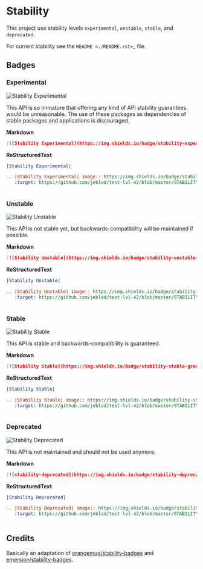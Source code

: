 # Stability

This project use stability levels `experimental`, `unstable`, `stable`, and `deprecated`.

For current stability see the `README <./README.rst>`_ file.

## Badges

### Experimental

![Stability Experimental](https://img.shields.io/badge/stability-experimental-orange.svg?style=for-the-badge)

This API is so immature that offering any kind of API stability guarantees would be unreasonable. The use of these packages as dependencies of stable packages and applications is discouraged.

__Markdown__

```markdown
[![Stability Experimental](https://img.shields.io/badge/stability-experimental-orange.svg?style=for-the-badge)](https://github.com/jeblad/test-lvl-42/blob/master/STABILITY#experimental)
```

__ReStructuredText__

```restructuredtext
|Stability Experimental|

.. |Stability Experimental| image:: https://img.shields.io/badge/stability-experimental-orange.svg?style=for-the-badge
   :target: https://github.com/jeblad/test-lvl-42/blob/master/STABILITY#experimental
   
```

### Unstable

![Stability Unstable](https://img.shields.io/badge/stability-unstable-yellow.svg?style=for-the-badge)

This API is not stable yet, but backwards-compatibility will be maintained if possible.

__Markdown__

```markdown
[![Stability Unstable](https://img.shields.io/badge/stability-unstable-yellow.svg?style=for-the-badge)](https://github.com/jeblad/test-lvl-42/blob/master/STABILITY#unstable)
```

__ReStructuredText__

```restructuredtext
|Stability Unstable|

.. |Stability Unstable| image:: https://img.shields.io/badge/stability-unstable-yellow.svg?style=for-the-badge
   :target: https://github.com/jeblad/test-lvl-42/blob/master/STABILITY#unstable
   
```

### Stable

![Stability Stable](https://img.shields.io/badge/stability-stable-green.svg?style=for-the-badge)

This API is stable and backwards-compatibility is guaranteed.

__Markdown__

```markdown
[![Stability Stable](https://img.shields.io/badge/stability-stable-green.svg?style=for-the-badge)](https://github.com/jeblad/test-lvl-42/blob/master/STABILITY#stable)
```

__ReStructuredText__

```restructuredtext
|Stability Stable|

.. |Stability Stable| image:: https://img.shields.io/badge/stability-stable-green.svg?style=for-the-badge
   :target: https://github.com/jeblad/test-lvl-42/blob/master/STABILITY#stable
   
```

### Deprecated
![Stability Deprecated](https://img.shields.io/badge/stability-deprecated-red.svg?style=for-the-badge)

This API is not maintained and should not be used anymore.

__Markdown__

```markdown
[![stability-deprecated](https://img.shields.io/badge/stability-deprecated-red.svg?style=for-the-badge)](https://github.com/emersion/stability-badges#deprecated)
```

__ReStructuredText__

```restructuredtext
|Stability Deprecated|

.. |Stability Deprecated| image:: https://img.shields.io/badge/stability-deprecated-red.svg?style=for-the-badge
   :target: https://github.com/jeblad/test-lvl-42/blob/master/STABILITY#deprecated
   
```

## Credits

Basically an adaptation of [orangemug/stability-badges](https://github.com/orangemug/stability-badges) and [emersion/stability-badges](https://github.com/emersion/stability-badges).
